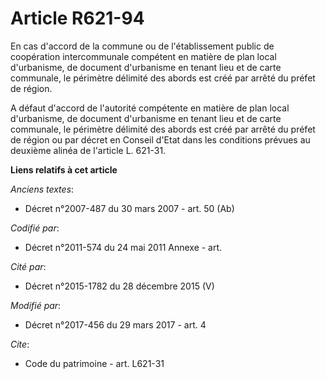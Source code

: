 # Article R621-94

En cas d'accord de la commune ou de l'établissement public de coopération intercommunale compétent en matière de plan local
d'urbanisme, de document d'urbanisme en tenant lieu et de carte communale, le périmètre délimité des abords est créé par
arrêté du préfet de région. 

A défaut d'accord de l'autorité compétente en matière de plan local d'urbanisme, de document d'urbanisme en tenant lieu et de
carte communale, le périmètre délimité des abords est créé par arrêté du préfet de région ou par décret en Conseil d'Etat
dans les conditions prévues au deuxième alinéa de l'article L. 621-31.

**Liens relatifs à cet article**

_Anciens textes_:

  - Décret n°2007-487 du 30 mars 2007 - art. 50 (Ab)

_Codifié par_:

  - Décret n°2011-574 du 24 mai 2011 Annexe - art.

_Cité par_:

  - Décret n°2015-1782 du 28 décembre 2015 (V)

_Modifié par_:

  - Décret n°2017-456 du 29 mars 2017 - art. 4

_Cite_:

  - Code du patrimoine - art. L621-31
